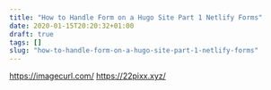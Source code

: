 ```yaml
---
title: "How to Handle Form on a Hugo Site Part 1 Netlify Forms"
date: 2020-01-15T20:20:32+01:00
draft: true
tags: []
slug: "how-to-handle-form-on-a-hugo-site-part-1-netlify-forms"
---
```


https://imagecurl.com/
https://22pixx.xyz/

